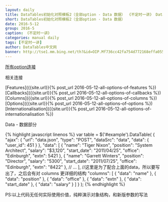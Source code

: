 ```yaml
---
layout: daily
title: DataTables初始化对照模板2（全部option - Data 数据） 《不定时一讲》 DataTables中文网
short: DataTables初始化对照模板2（全部option - Data 数据）
date: 2016-5-12
group: 2016-5
caption: 《不定时一讲》
categories: manual daily
tags: [不定时一讲]
author: DataTables中文网
banner: http://tse1.mm.bing.net/th?&id=OIP.Mf736cc42fa754d772168effa055bbef9o0&w=300&h=272&c=0&pid=1.9&rs=0&p=0
---
```

[所有option连接]({{site.url}}/reference/option/)

相关连接

[Features]({{site.url}}{% post_url 2016-05-12-all-options-of-features %})
[Callbacks]({{site.url}}{% post_url 2016-05-12-all-options-of-callbacks %})
[Columns]({{site.url}}{% post_url 2016-05-12-all-options-of-columns %})
[Options]({{site.url}}{% post_url 2016-05-12-all-options-of-options %})
[Internationalisation]({{site.url}}{% post_url 2016-05-12-all-options-of-internationalisation %})

Data - 数据部分
<!--more-->

{% highlight javascript linenos %}
var table = $('#example').DataTable( {
  "ajax": {
    "url": "data.json",
    "type": "POST",
    "dataSrc": "data",
    "data": {
        "user_id": 451
    }
  },
  "data": [
      {
          "name":       "Tiger Nixon",
          "position":   "System Architect",
          "salary":     "$3,120",
          "start_date": "2011/04/25",
          "office":     "Edinburgh",
          "extn":       5421
      },
      {
          "name": "Garrett Winters",
          "position": "Director",
          "salary": "5300",
          "start_date": "2011/07/25",
          "office": "Edinburgh",
          "extn": "8422"
      },
      // ...
  ],
  //这里是为了配合上面的data，所以要写出了，之后会有对 columns 更详细的结构
  "columns": [
      { "data": "name" },
      { "data": "position" },
      { "data": "office" },
      { "data": "extn" },
      { "data": "start_date" },
      { "data": "salary" }
  ]
} );
{% endhighlight %}

PS:以上代码无任何实际使用价值，纯粹演示对象结构，和新版参数的写法